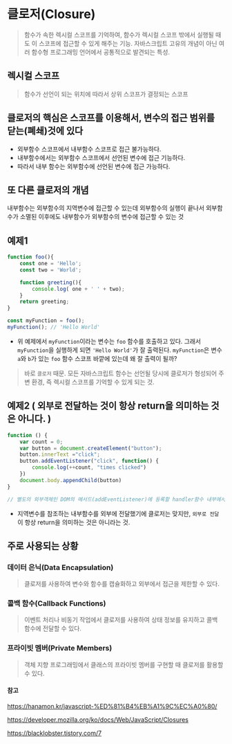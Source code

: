# 클로저(Closure)
> 함수가 속한 렉시컬 스코프를 기억하여, 함수가 렉시컬 스코프 밖에서 실행될 때도 이 스코프에 접근할 수 있게 해주는 기능. 자바스크립트 고유의 개념이 아닌 여러 함수형 프로그래밍 언어에서 공통적으로 발견되는 특성.

## 렉시컬 스코프
> 함수가 선언이 되는 위치에 따라서 상위 스코프가 결정되는 스코프

## 클로저의 핵심은 스코프를 이용해서, 변수의 접근 범위를 닫는(폐쇄)것에 있다

* 외부함수 스코프에서 내부함수 스코프로 접근 불가능하다.
* 내부함수에서는 외부함수 스코프에서 선언된 변수에 접근 기능하다.
* 따라서 내부 함수는 외부함수에 선언된 변수에 접근 가능하다.

## 또 다른 클로저의 개념
내부함수는 외부함수의 지역변수에 접근할 수 있는데 외부함수의 실행이 끝나서 외부함수가 소멸된 이후에도 내부함수가 외부함수의 변수에 접근할 수 있는 것


## 예제1

```js
function foo(){
    const one = 'Hello';
    const two = 'World';

    function greeting(){
        console.log( one + ' ' + two);
    }
    return greeting;
}

const myFunction = foo();
myFunction(); // 'Hello World'
```

* 위 예제에서 `myFunction`이라는 변수는 `foo` 함수를 호출하고 있다. 그래서 `myFunction`을 실행하게 되면 `'Hello World'`가 잘 출력된다. `myFunction`은 변수 `a`와 `b`가 있는 `foo` 함수 스코프 바깥에 있는데 왜 잘 출력이 될까?

> 바로 `클로저` 때문. 모든 자바스크립트 함수는 선언될 당시에 클로저가 형성되어 주변 환경, 즉 렉시컬 스코프를 기억할 수 있게 되는 것.

## 예제2 ( 외부로 전달하는 것이 항상 return을 의미하는 것은 아니다. )

```js
function () {
    var count = 0;
    var button = document.createElement("button");
    button.innerText ="click";
    button.addEventListener("click", function() {
        console.log(++count, "times clicked")
    })
    document.body.appendChild(button)
}

// 별도의 외부객체인 DOM의 메서드(addEventListener)에 등록할 handler함수 내부에서 지역변수를 참조한다.
```
* 지역변수를 참조하는 내부함수를 외부에 전달했기에 클로저는 맞지만, `외부로 전달` 이 항상 return을 의미하는 것은 아니라는 것.


## 주로 사용되는 상황
### 데이터 은닉(Data Encapsulation)
> 클로저를 사용하여 변수와 함수를 캡슐화하고 외부에서 접근을 제한할 수 있다.

### 콜백 함수(Callback Functions)
> 이벤트 처리나 비동기 작업에서 클로저를 사용하여 상태 정보를 유지하고 콜백 함수에 전달할 수 있다.

### 프라이빗 멤버(Private Members)
> 객체 지향 프로그래밍에서 클래스의 프라이빗 멤버를 구현할 때 클로저를 활용할 수 있다.


#### 참고

https://hanamon.kr/javascript-%ED%81%B4%EB%A1%9C%EC%A0%80/

https://developer.mozilla.org/ko/docs/Web/JavaScript/Closures

https://blacklobster.tistory.com/7
